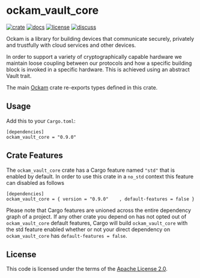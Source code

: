 # ockam_vault_core

[![crate][crate-image]][crate-link]
[![docs][docs-image]][docs-link]
[![license][license-image]][license-link]
[![discuss][discuss-image]][discuss-link]

Ockam is a library for building devices that communicate securely, privately
and trustfully with cloud services and other devices.

In order to support a variety of cryptographically capable hardware we maintain loose coupling between our protocols and how a specific building block is invoked in a specific hardware. This is achieved using an abstract Vault trait.

The main [Ockam][main-ockam-crate-link] crate re-exports types defined in
this crate.

## Usage

Add this to your `Cargo.toml`:

```
[dependencies]
ockam_vault_core = "0.9.0"
```

## Crate Features

The `ockam_vault_core` crate has a Cargo feature named `"std"` that is enabled by
default. In order to use this crate in a `no_std` context this feature can
disabled as follows

```
[dependencies]
ockam_vault_core = { version = "0.9.0"    , default-features = false }
```

Please note that Cargo features are unioned across the entire dependency
graph of a project. If any other crate you depend on has not opted out of
`ockam_vault_core` default features, Cargo will build `ockam_vault_core` with the std
feature enabled whether or not your direct dependency on `ockam_vault_core`
has `default-features = false`.

## License

This code is licensed under the terms of the [Apache License 2.0][license-link].

[main-ockam-crate-link]: https://crates.io/crates/ockam

[crate-image]: https://img.shields.io/crates/v/ockam_vault_core.svg
[crate-link]: https://crates.io/crates/ockam_vault_core

[docs-image]: https://docs.rs/ockam_vault_core/badge.svg
[docs-link]: https://docs.rs/ockam_vault_core

[license-image]: https://img.shields.io/badge/License-Apache%202.0-green.svg
[license-link]: https://github.com/ockam-network/ockam/blob/HEAD/LICENSE

[discuss-image]: https://img.shields.io/badge/Discuss-Github%20Discussions-ff70b4.svg
[discuss-link]: https://github.com/ockam-network/ockam/discussions
